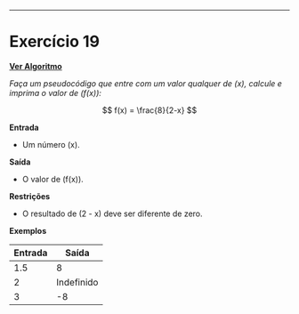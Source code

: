 ---
# Exercício 19

[**Ver Algoritmo**](Algoritmo19.md)

*Faça um pseudocódigo que entre com um valor qualquer de \(x\), calcule e imprima o valor de \(f(x)\):*

$$
f(x) = \frac{8}{2-x}
$$


**Entrada**

- Um número \(x\).

**Saída**

- O valor de \(f(x)\).

**Restrições**

- O resultado de \(2 - x\) deve ser diferente de zero.

**Exemplos**

| Entrada | Saída     |
|---------|-----------|
| 1.5     | 8         |
| 2       | Indefinido |
| 3       | -8        |

